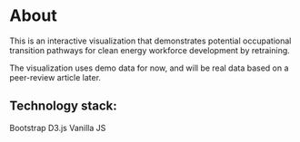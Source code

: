 # About

This is an interactive visualization that demonstrates potential occupational transition pathways for clean energy workforce development by retraining. 

The visualization uses demo data for now, and will be real data based on a peer-review article later. 

## Technology stack:
Bootstrap
D3.js
Vanilla JS
